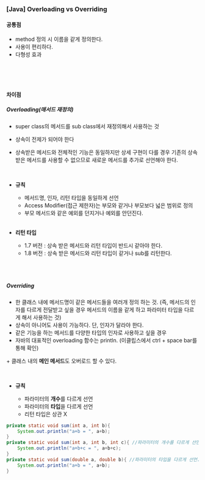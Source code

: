 ### [Java] Overloading vs Overriding



#### 공통점

- method 정의 시 이름을 같게 정의한다.
- 사용이 편리하다.
- 다형성 효과



<br/>

<br/>

<br/>



#### 차이점

##### Overloading(매서드 재정의)

- super class의 메서드를 sub class에서 재정의해서 사용하는 것

- 상속이 전제가 되어야 한다

- 상속받은 메서드와 전체적인 기능은 동일하지만 상세 구현이 다를 경우 기존의 상속 받은 메서드를 사용할 수 없으므로 새로운 메서드를 추가로 선언해야 한다.

  <br/>

- **규칙**

  - 메서드명, 인자, 리턴 타입을 동일하게 선언
  - Access Modifier(접근 제한자)는 부모와 같거나 부모보다 넓은 범위로 정의
  - 부모 메서드와 같은 예외를 던지거나 예외를 안던진다.

  <br/>

- **리턴 타입**

  - 1.7 버전 : 상속 받은 메서드와 리턴 타입이 반드시 같아야 한다.
  - 1.8 버전 : 상속 받은 메서드와 리턴 타입이 같거나 sub를 리턴한다.

<br/><br/>

##### Overriding

- 한 클래스 내에 메서드명이 같은 메서드들을 여러개 정의 하는 것. (즉, 메서드의 인자를 다르게 전달받고 싶을 경우 메서드의 이름을 같게 하고 파라미터 타입을 다르게 해서 사용하는 것)
- 상속이 아니어도 사용이 가능하다. 단, 인자가 달라야 한다.
- 같은 기능을 하는 메서드를 다양한 타입의 인자로 사용하고 싶을 경우
- 자바의 대표적인 overloading 함수는 println. (이클립스에서 ctrl + space bar를 통해 확인)

 \+ 클래스 내의 **메인 메서드**도 오버로드 할 수 있다.

<br/>

- **규칙**

  - 파라미터의 **개수**를 다르게 선언
  - 파라미터의 **타입**을 다르게 선언
  - 리턴 타입은 상관 X

  

```java
private static void sum(int a, int b){
    System.out.println("a+b = ", a+b);
}
private static void sum(int a, int b, int c){ //파라미터의 개수를 다르게 선언.
    System.out.println("a+b+c = ", a+b+c);
}
private static void sum(double a, double b){ //파라미터의 타입을 다르게 선언.
    System.out.println("a+b = ", a+b);
}
```

<br/><br/><br/>